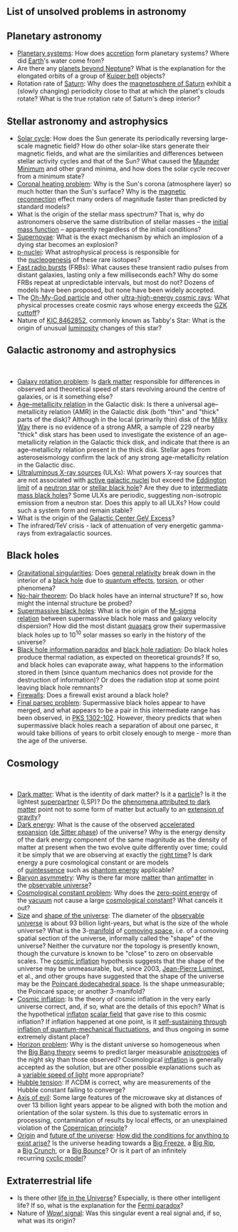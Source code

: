<h2> List of unsolved problems in astronomy</h2>
<h2><span id="Planetary_astronomy" class="mw-headline">Planetary astronomy</span></h2>
<ul>
<li><a class="mw-redirect" title="Planetary systems" href="https://en.wikipedia.org/wiki/Planetary_systems">Planetary systems</a>: How does&nbsp;<a title="Accretion (astrophysics)" href="https://en.wikipedia.org/wiki/Accretion_(astrophysics)">accretion</a>&nbsp;form planetary systems?<sup id="cite_ref-carnegie_1-0" class="reference"></sup>&nbsp;Where did&nbsp;<a title="Earth" href="https://en.wikipedia.org/wiki/Earth">Earth</a>'s water come from?<sup id="cite_ref-carnegie_1-1" class="reference"></sup></li>
<li>Are there any&nbsp;<a title="Planets beyond Neptune" href="https://en.wikipedia.org/wiki/Planets_beyond_Neptune">planets beyond Neptune</a>? What is the explanation for the elongated orbits of a group of&nbsp;<a title="Kuiper belt" href="https://en.wikipedia.org/wiki/Kuiper_belt">Kuiper belt</a>&nbsp;objects?<sup id="cite_ref-2" class="reference"></sup></li>
<li>Rotation rate of&nbsp;<a title="Saturn" href="https://en.wikipedia.org/wiki/Saturn">Saturn</a>: Why does the&nbsp;<a title="Magnetosphere of Saturn" href="https://en.wikipedia.org/wiki/Magnetosphere_of_Saturn">magnetosphere of Saturn</a>&nbsp;exhibit a (slowly changing) periodicity close to that at which the planet's clouds rotate? What is the true rotation rate of Saturn's deep interior?<sup id="cite_ref-3" class="reference"></sup></li>
</ul>
<h2><span id="Stellar_astronomy_and_astrophysics" class="mw-headline">Stellar astronomy and astrophysics</span></h2>
<ul>
<li><a title="Solar cycle" href="https://en.wikipedia.org/wiki/Solar_cycle">Solar cycle</a>: How does the Sun generate its periodically reversing large-scale magnetic field? How do other solar-like stars generate their magnetic fields, and what are the similarities and differences between stellar activity cycles and that of the Sun?<sup id="cite_ref-4" class="reference"></sup>&nbsp;What caused the&nbsp;<a title="Maunder Minimum" href="https://en.wikipedia.org/wiki/Maunder_Minimum">Maunder Minimum</a>&nbsp;and other grand minima, and how does the solar cycle recover from a minimum state?</li>
<li><a class="mw-redirect" title="Coronal heating problem" href="https://en.wikipedia.org/wiki/Coronal_heating_problem">Coronal heating problem</a>: Why is the Sun's corona (atmosphere layer) so much hotter than the Sun's surface? Why is the&nbsp;<a title="Magnetic reconnection" href="https://en.wikipedia.org/wiki/Magnetic_reconnection">magnetic reconnection</a>&nbsp;effect many orders of magnitude faster than predicted by standard models?</li>
<li>What is the origin of the stellar mass spectrum? That is, why do astronomers observe the same distribution of stellar masses&nbsp;&ndash; the&nbsp;<a title="Initial mass function" href="https://en.wikipedia.org/wiki/Initial_mass_function">initial mass function</a>&nbsp;&ndash; apparently regardless of the initial conditions?<sup id="cite_ref-5" class="reference"></sup></li>
<li><a title="Supernova" href="https://en.wikipedia.org/wiki/Supernova">Supernovae</a>: What is the exact mechanism by which an implosion of a dying star becomes an explosion?</li>
<li><a title="P-nuclei" href="https://en.wikipedia.org/wiki/P-nuclei">p-nuclei</a>: What astrophysical process is responsible for the&nbsp;<a class="mw-redirect" title="Nucleogenesis" href="https://en.wikipedia.org/wiki/Nucleogenesis">nucleogenesis</a>&nbsp;of these rare isotopes?</li>
<li><a title="Fast radio burst" href="https://en.wikipedia.org/wiki/Fast_radio_burst">Fast radio bursts</a>&nbsp;(FRBs): What causes these transient radio pulses from distant galaxies, lasting only a few milliseconds each? Why do some FRBs repeat at unpredictable intervals, but most do not? Dozens of models have been proposed, but none have been widely accepted.<sup id="cite_ref-6" class="reference"></sup></li>
<li>The&nbsp;<a title="Oh-My-God particle" href="https://en.wikipedia.org/wiki/Oh-My-God_particle">Oh-My-God particle</a>&nbsp;and other&nbsp;<a title="Ultra-high-energy cosmic ray" href="https://en.wikipedia.org/wiki/Ultra-high-energy_cosmic_ray">ultra-high-energy cosmic rays</a>: What physical processes create cosmic rays whose energy exceeds the&nbsp;<a title="Greisen&ndash;Zatsepin&ndash;Kuzmin limit" href="https://en.wikipedia.org/wiki/Greisen%E2%80%93Zatsepin%E2%80%93Kuzmin_limit">GZK cuttoff</a>?<sup id="cite_ref-7" class="reference"></sup></li>
<li>Nature of&nbsp;<a class="mw-redirect" title="KIC 8462852" href="https://en.wikipedia.org/wiki/KIC_8462852">KIC 8462852</a>, commonly known as Tabby's Star: What is the origin of unusual&nbsp;<a title="Luminosity" href="https://en.wikipedia.org/wiki/Luminosity">luminosity</a>&nbsp;changes of this star?</li>
</ul>
<h2><span id="Galactic_astronomy_and_astrophysics" class="mw-headline">Galactic astronomy and astrophysics</span></h2>
<div class="thumb tright">&nbsp;</div>
<ul>
<li><a class="mw-redirect" title="Galaxy rotation problem" href="https://en.wikipedia.org/wiki/Galaxy_rotation_problem">Galaxy rotation problem</a>: Is&nbsp;<a title="Dark matter" href="https://en.wikipedia.org/wiki/Dark_matter">dark matter</a>&nbsp;responsible for differences in observed and theoretical speed of stars revolving around the centre of galaxies, or is it something else?</li>
<li><a class="new" title="Age&ndash;metallicity relation (page does not exist)" href="https://en.wikipedia.org/w/index.php?title=Age%E2%80%93metallicity_relation&amp;action=edit&amp;redlink=1">Age&ndash;metallicity relation</a>&nbsp;in the Galactic disk: Is there a universal age&ndash;metallicity relation (AMR) in the Galactic disk (both "thin" and "thick" parts of the disk)? Although in the local (primarily thin) disk of the&nbsp;<a title="Milky Way" href="https://en.wikipedia.org/wiki/Milky_Way">Milky Way</a>&nbsp;there is no evidence of a strong AMR,<sup id="cite_ref-8" class="reference"></sup>&nbsp;a sample of 229 nearby "thick" disk stars has been used to investigate the existence of an age&ndash;metallicity relation in the Galactic thick disk, and indicate that there is an age&ndash;metallicity relation present in the thick disk.<sup id="cite_ref-9" class="reference"></sup><sup id="cite_ref-10" class="reference"></sup>&nbsp;Stellar ages from asteroseismology confirm the lack of any strong age-metallicity relation in the Galactic disc.<sup id="cite_ref-11" class="reference"></sup></li>
<li><a title="Ultraluminous X-ray source" href="https://en.wikipedia.org/wiki/Ultraluminous_X-ray_source">Ultraluminous X-ray sources</a>&nbsp;(ULXs): What powers X-ray sources that are not associated with&nbsp;<a class="mw-redirect" title="Active galactic nuclei" href="https://en.wikipedia.org/wiki/Active_galactic_nuclei">active galactic nuclei</a>&nbsp;but exceed the&nbsp;<a class="mw-redirect" title="Eddington limit" href="https://en.wikipedia.org/wiki/Eddington_limit">Eddington limit</a>&nbsp;of a&nbsp;<a title="Neutron star" href="https://en.wikipedia.org/wiki/Neutron_star">neutron star</a>&nbsp;or&nbsp;<a title="Stellar black hole" href="https://en.wikipedia.org/wiki/Stellar_black_hole">stellar black hole</a>? Are they due to&nbsp;<a class="mw-redirect" title="Intermediate mass black hole" href="https://en.wikipedia.org/wiki/Intermediate_mass_black_hole">intermediate mass black holes</a>? Some ULXs are periodic, suggesting non-isotropic emission from a neutron star. Does this apply to all ULXs? How could such a system form and remain stable?</li>
<li>What is the origin of the&nbsp;<a title="Galactic Center GeV Excess" href="https://en.wikipedia.org/wiki/Galactic_Center_GeV_Excess">Galactic Center GeV Excess</a>?<sup id="cite_ref-PHY-20110321_12-0" class="reference"></sup></li>
<li>The infrared/TeV crisis - lack of attenuation of very energetic gamma-rays from extragalactic sources.<sup id="cite_ref-13" class="reference"></sup><sup id="cite_ref-14" class="reference"></sup><sup id="cite_ref-15" class="reference"></sup></li>
</ul>
<h2><span id="Black_holes" class="mw-headline">Black holes</span></h2>
<ul>
<li><a title="Gravitational singularity" href="https://en.wikipedia.org/wiki/Gravitational_singularity">Gravitational singularities</a>: Does&nbsp;<a title="General relativity" href="https://en.wikipedia.org/wiki/General_relativity">general relativity</a>&nbsp;break down in the interior of a&nbsp;<a title="Black hole" href="https://en.wikipedia.org/wiki/Black_hole">black hole</a>&nbsp;due to&nbsp;<a title="Quantum gravity" href="https://en.wikipedia.org/wiki/Quantum_gravity">quantum effects</a>,&nbsp;<a title="Einstein&ndash;Cartan theory" href="https://en.wikipedia.org/wiki/Einstein%E2%80%93Cartan_theory#Avoidance_of_singularities">torsion</a>, or other phenomena?</li>
<li><a title="No-hair theorem" href="https://en.wikipedia.org/wiki/No-hair_theorem">No-hair theorem</a>: Do black holes have an internal structure? If so, how might the internal structure be probed?</li>
<li><a title="Supermassive black hole" href="https://en.wikipedia.org/wiki/Supermassive_black_hole">Supermassive black holes</a>: What is the origin of the&nbsp;<a class="mw-redirect" title="M-sigma relation" href="https://en.wikipedia.org/wiki/M-sigma_relation">M-sigma relation</a>&nbsp;between supermassive black hole mass and galaxy velocity dispersion?<sup id="cite_ref-16" class="reference"></sup>&nbsp;How did the most distant&nbsp;<a title="Quasar" href="https://en.wikipedia.org/wiki/Quasar">quasars</a>&nbsp;grow their supermassive black holes up to 10<sup>10</sup>&nbsp;solar masses so early in the history of the universe?</li>
<li><a title="Black hole information paradox" href="https://en.wikipedia.org/wiki/Black_hole_information_paradox">Black hole information paradox</a>&nbsp;and&nbsp;<a class="mw-redirect" title="Black hole radiation" href="https://en.wikipedia.org/wiki/Black_hole_radiation">black hole radiation</a>: Do black holes produce thermal radiation, as expected on theoretical grounds?<sup id="cite_ref-Peres_2004_17-0" class="reference"></sup>&nbsp;If so, and black holes can evaporate away, what happens to the information stored in them (since quantum mechanics does not provide for the destruction of information)? Or does the radiation stop at some point leaving black hole remnants?</li>
<li><a title="Firewall (physics)" href="https://en.wikipedia.org/wiki/Firewall_(physics)">Firewalls</a>: Does a firewall exist around a black hole?<sup id="cite_ref-sciam/Confound_18-0" class="reference"></sup></li>
<li><a class="mw-redirect" title="Final parsec problem" href="https://en.wikipedia.org/wiki/Final_parsec_problem">Final parsec problem</a>: Supermassive black holes appear to have merged, and what appears to be a pair in this intermediate range has been observed, in&nbsp;<a title="PKS 1302-102" href="https://en.wikipedia.org/wiki/PKS_1302-102">PKS 1302-102</a>.<sup id="cite_ref-19" class="reference"></sup>&nbsp;However, theory predicts that when supermassive black holes reach a separation of about one parsec, it would take billions of years to orbit closely enough to merge - more than the age of the universe.&nbsp;<sup id="cite_ref-20" class="reference"></sup></li>
</ul>
<h2><span id="Cosmology" class="mw-headline">Cosmology</span></h2>
<div class="thumb tright">&nbsp;</div>
<ul>
<li><a title="Dark matter" href="https://en.wikipedia.org/wiki/Dark_matter">Dark matter</a>: What is the identity of dark matter?<sup id="cite_ref-newscientist_21-0" class="reference"></sup>&nbsp;Is it a&nbsp;<a title="Elementary particle" href="https://en.wikipedia.org/wiki/Elementary_particle">particle</a>? Is it the lightest&nbsp;<a title="Superpartner" href="https://en.wikipedia.org/wiki/Superpartner">superpartner</a>&nbsp;(LSP)? Do the&nbsp;<a title="Galaxy rotation curve" href="https://en.wikipedia.org/wiki/Galaxy_rotation_curve">phenomena attributed to dark matter</a>&nbsp;point not to some form of matter but actually to an&nbsp;<a class="mw-redirect" title="Modified models of gravity" href="https://en.wikipedia.org/wiki/Modified_models_of_gravity">extension of gravity</a>?</li>
<li><a title="Dark energy" href="https://en.wikipedia.org/wiki/Dark_energy">Dark energy</a>: What is the cause of the observed&nbsp;<a class="mw-redirect" title="Accelerated expansion" href="https://en.wikipedia.org/wiki/Accelerated_expansion">accelerated expansion</a>&nbsp;(<a title="De Sitter universe" href="https://en.wikipedia.org/wiki/De_Sitter_universe">de Sitter phase</a>) of the universe? Why is the energy density of the dark energy component of the same magnitude as the density of matter at present when the two evolve quite differently over time; could it be simply that we are observing at exactly the&nbsp;<a title="Anthropic principle" href="https://en.wikipedia.org/wiki/Anthropic_principle">right time</a>? Is dark energy a pure cosmological constant or are models of&nbsp;<a title="Quintessence (physics)" href="https://en.wikipedia.org/wiki/Quintessence_(physics)">quintessence</a>&nbsp;such as&nbsp;<a title="Phantom energy" href="https://en.wikipedia.org/wiki/Phantom_energy">phantom energy</a>&nbsp;applicable?</li>
<li><a title="Baryon asymmetry" href="https://en.wikipedia.org/wiki/Baryon_asymmetry">Baryon asymmetry</a>: Why is there far more&nbsp;<a title="Matter" href="https://en.wikipedia.org/wiki/Matter">matter</a>&nbsp;than&nbsp;<a title="Antimatter" href="https://en.wikipedia.org/wiki/Antimatter">antimatter</a>&nbsp;in the&nbsp;<a title="Observable universe" href="https://en.wikipedia.org/wiki/Observable_universe">observable universe</a>?</li>
<li><a title="Cosmological constant problem" href="https://en.wikipedia.org/wiki/Cosmological_constant_problem#Cosmological_constant_problem">Cosmological constant problem</a>: Why does the&nbsp;<a title="Zero-point energy" href="https://en.wikipedia.org/wiki/Zero-point_energy">zero-point energy</a>&nbsp;of the&nbsp;<a title="Vacuum" href="https://en.wikipedia.org/wiki/Vacuum">vacuum</a>&nbsp;not cause a large&nbsp;<a title="Cosmological constant" href="https://en.wikipedia.org/wiki/Cosmological_constant">cosmological constant</a>? What cancels it out?<sup id="cite_ref-22" class="reference"></sup><sup id="cite_ref-Wang_2017_23-0" class="reference"></sup></li>
<li><a title="Universe" href="https://en.wikipedia.org/wiki/Universe#Size_and_regions">Size</a>&nbsp;and&nbsp;<a title="Shape of the universe" href="https://en.wikipedia.org/wiki/Shape_of_the_universe">shape of the universe</a>: The diameter of the&nbsp;<a title="Observable universe" href="https://en.wikipedia.org/wiki/Observable_universe">observable universe</a>&nbsp;is about 93 billion light-years, but what is the size of the whole universe? What is the 3-<a title="Manifold" href="https://en.wikipedia.org/wiki/Manifold">manifold</a>&nbsp;of&nbsp;<a class="mw-redirect" title="Comoving coordinates" href="https://en.wikipedia.org/wiki/Comoving_coordinates">comoving space</a>, i.e. of a comoving spatial section of the universe, informally called the "shape" of the universe? Neither the curvature nor the topology is presently known, though the curvature is known to be "close" to zero on observable scales. The&nbsp;<a class="mw-redirect" title="Cosmic inflation" href="https://en.wikipedia.org/wiki/Cosmic_inflation">cosmic inflation</a>&nbsp;hypothesis suggests that the shape of the universe may be unmeasurable, but, since 2003,&nbsp;<a title="Jean-Pierre Luminet" href="https://en.wikipedia.org/wiki/Jean-Pierre_Luminet">Jean-Pierre Luminet</a>, et al., and other groups have suggested that the shape of the universe may be the&nbsp;<a title="Homology sphere" href="https://en.wikipedia.org/wiki/Homology_sphere#Cosmology">Poincar&eacute; dodecahedral space</a>. Is the shape unmeasurable; the Poincar&eacute; space; or another 3-manifold?</li>
<li><a class="mw-redirect" title="Cosmic inflation" href="https://en.wikipedia.org/wiki/Cosmic_inflation">Cosmic inflation</a>: Is the theory of cosmic inflation in the very early universe correct, and, if so, what are the details of this epoch? What is the hypothetical&nbsp;<a title="Inflaton" href="https://en.wikipedia.org/wiki/Inflaton">inflaton</a>&nbsp;<a title="Scalar field" href="https://en.wikipedia.org/wiki/Scalar_field">scalar field</a>&nbsp;that gave rise to this cosmic inflation? If inflation happened at one point, is it&nbsp;<a class="mw-redirect" title="Chaotic inflation" href="https://en.wikipedia.org/wiki/Chaotic_inflation">self-sustaining through inflation of quantum-mechanical fluctuations</a>, and thus ongoing in some extremely distant place?<sup id="cite_ref-podolsky-NEQNET_24-0" class="reference"></sup></li>
<li><a title="Horizon problem" href="https://en.wikipedia.org/wiki/Horizon_problem">Horizon problem</a>: Why is the distant universe so homogeneous when the&nbsp;<a class="mw-redirect" title="Big Bang theory" href="https://en.wikipedia.org/wiki/Big_Bang_theory">Big Bang theory</a>&nbsp;seems to predict larger measurable&nbsp;<a title="Anisotropy" href="https://en.wikipedia.org/wiki/Anisotropy">anisotropies</a>&nbsp;of the night sky than those observed? Cosmological&nbsp;<a title="Inflation (cosmology)" href="https://en.wikipedia.org/wiki/Inflation_(cosmology)">inflation</a>&nbsp;is generally accepted as the solution, but are other possible explanations such as a&nbsp;<a title="Variable speed of light" href="https://en.wikipedia.org/wiki/Variable_speed_of_light">variable speed of light</a>&nbsp;more appropriate?<sup id="cite_ref-newscientist_21-1" class="reference"></sup></li>
<li><a class="mw-redirect" title="Hubble tension" href="https://en.wikipedia.org/wiki/Hubble_tension">Hubble tension</a>: If &Lambda;CDM is correct, why are measurements of the Hubble constant failing to converge?<sup id="cite_ref-25" class="reference"></sup></li>
<li><a title="Axis of evil (cosmology)" href="https://en.wikipedia.org/wiki/Axis_of_evil_(cosmology)">Axis of evil</a>: Some large features of the microwave sky at distances of over 13 billion light years appear to be aligned with both the motion and orientation of the solar system. Is this due to systematic errors in processing, contamination of results by local effects, or an unexplained violation of the&nbsp;<a title="Copernican principle" href="https://en.wikipedia.org/wiki/Copernican_principle">Copernican principle</a>?</li>
<li><a class="mw-redirect" title="Why is there something rather than nothing?" href="https://en.wikipedia.org/wiki/Why_is_there_something_rather_than_nothing%3F">Origin</a>&nbsp;and&nbsp;<a title="Ultimate fate of the universe" href="https://en.wikipedia.org/wiki/Ultimate_fate_of_the_universe">future of the universe</a>:&nbsp;<a title="Big Bang" href="https://en.wikipedia.org/wiki/Big_Bang#Origin_of_conditions_required_for_Big_Bang_to_occur">How did the conditions for anything to exist arise?</a>&nbsp;Is the universe heading towards a&nbsp;<a class="mw-redirect" title="Big Freeze" href="https://en.wikipedia.org/wiki/Big_Freeze">Big Freeze</a>, a&nbsp;<a title="Big Rip" href="https://en.wikipedia.org/wiki/Big_Rip">Big Rip</a>, a&nbsp;<a title="Big Crunch" href="https://en.wikipedia.org/wiki/Big_Crunch">Big Crunch</a>, or a&nbsp;<a title="Big Bounce" href="https://en.wikipedia.org/wiki/Big_Bounce">Big Bounce</a>? Or is it part of an infinitely recurring&nbsp;<a title="Cyclic model" href="https://en.wikipedia.org/wiki/Cyclic_model">cyclic model</a>?</li>
</ul>
<h2><span id="Extraterrestrial_life" class="mw-headline">Extraterrestrial life</span></h2>
<ul>
<li>Is there other&nbsp;<a title="Extraterrestrial life" href="https://en.wikipedia.org/wiki/Extraterrestrial_life">life in the Universe</a>? Especially, is there other intelligent life? If so, what is the explanation for the&nbsp;<a title="Fermi paradox" href="https://en.wikipedia.org/wiki/Fermi_paradox">Fermi paradox</a>?<sup id="cite_ref-27" class="reference"></sup></li>
<li>Nature of&nbsp;<a title="Wow! signal" href="https://en.wikipedia.org/wiki/Wow!_signal">Wow! signal</a>: Was this singular event a real signal and, if so, what was its origin?</li>
</ul>

